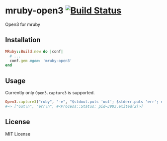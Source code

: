 # mruby-open3 [![Build Status](https://travis-ci.org/mrbgems/mruby-open3.svg?branch=master)](https://travis-ci.org/mrbgems/mruby-open3)

Open3 for mruby

## Installation

```ruby
MRuby::Build.new do |conf|
  # ...
  conf.gem mgem: 'mruby-open3'
end
```

## Usage

Currently only `Open3.capture3` is supported.

```rb
Open3.capture3("ruby", "-e", "$stdout.puts 'out'; $stderr.puts 'err'; exit 2")
#=> ["out\n", "err\n", #<Process::Status: pid=3903,exited(2)>]
```

## License

MIT License
